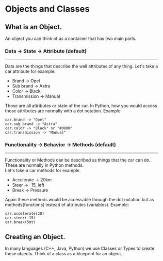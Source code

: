 # Objects and Classes

## What is an Object.
An object you can think of as a container that has two main parts.

### Data -> State -> Attribute (default)
<hr />
Data are the things that describe the well attributes of any thing.
Let's take a car attribute for example.

 - Brand -> Opel
 - Sub brand -> Astra
 - Color -> Black
 - Transmission -> Manual
 
 Those are all attributes or state of the car.
 In Python, how you would access those attributes are normally with a dot notation.
 Example:

    car.brand -> "Opel"
    car.sub_brand -> "Astra"
    car.color -> "Black" or "#0000"
    car.transmission -> "Manual"

###  Functionality -> Behavior -> Methods (default)
<hr />
Functionality or Methods can be described as things that the car can do. These are normally in Python methods.<br>
Let's take a car methods for example.

 - Accelerate -> 20km
 - Steer -> -15, left
 - Break -> Pressure

Again these methods would be accessable through the dot notation but as methods(functions) instead of attributes (variables).
Example:

    car.accelerate(20)
    car.steer(-15)
    car.break(5mt)

## Creating an Object.

In many languages (C++, Java, Python) we use Classes or Types to create these objects. Think of a class as a blueprint for an object.
<!--stackedit_data:
eyJoaXN0b3J5IjpbLTYwODk1NzcwMl19
-->